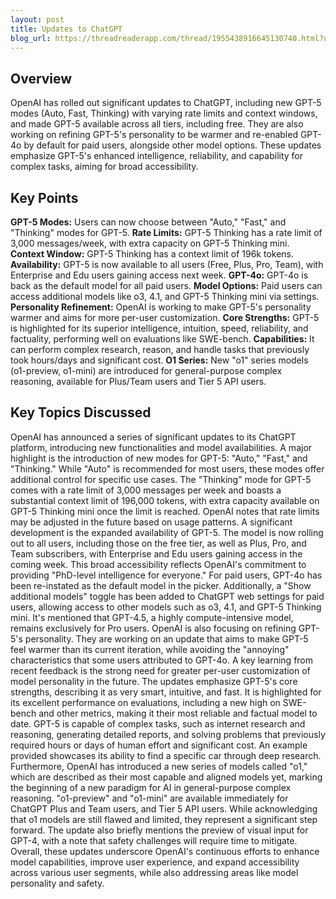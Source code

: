 ```yaml
---
layout: post 
title: Updates to ChatGPT
blog_url: https://threadreaderapp.com/thread/1955438916645130740.html?utm_source=tldrai 
---
```


## Overview

OpenAI has rolled out significant updates to ChatGPT, including new GPT-5 modes (Auto, Fast, Thinking) with varying rate limits and context windows, and made GPT-5 available across all tiers, including free. They are also working on refining GPT-5's personality to be warmer and re-enabled GPT-4o by default for paid users, alongside other model options. These updates emphasize GPT-5's enhanced intelligence, reliability, and capability for complex tasks, aiming for broad accessibility.

## Key Points

**GPT-5 Modes:** Users can now choose between "Auto," "Fast," and "Thinking" modes for GPT-5.
**Rate Limits:** GPT-5 Thinking has a rate limit of 3,000 messages/week, with extra capacity on GPT-5 Thinking mini.
**Context Window:** GPT-5 Thinking has a context limit of 196k tokens.
**Availability:** GPT-5 is now available to all users (Free, Plus, Pro, Team), with Enterprise and Edu users gaining access next week.
**GPT-4o:** GPT-4o is back as the default model for all paid users.
**Model Options:** Paid users can access additional models like o3, 4.1, and GPT-5 Thinking mini via settings.
**Personality Refinement:** OpenAI is working to make GPT-5's personality warmer and aims for more per-user customization.
**Core Strengths:** GPT-5 is highlighted for its superior intelligence, intuition, speed, reliability, and factuality, performing well on evaluations like SWE-bench.
**Capabilities:** It can perform complex research, reason, and handle tasks that previously took hours/days and significant cost.
**O1 Series:** New "o1" series models (o1-preview, o1-mini) are introduced for general-purpose complex reasoning, available for Plus/Team users and Tier 5 API users.

## Key Topics Discussed

OpenAI has announced a series of significant updates to its ChatGPT platform, introducing new functionalities and model availabilities. A major highlight is the introduction of new modes for GPT-5: "Auto," "Fast," and "Thinking." While "Auto" is recommended for most users, these modes offer additional control for specific use cases. The "Thinking" mode for GPT-5 comes with a rate limit of 3,000 messages per week and boasts a substantial context limit of 196,000 tokens, with extra capacity available on GPT-5 Thinking mini once the limit is reached. OpenAI notes that rate limits may be adjusted in the future based on usage patterns. A significant development is the expanded availability of GPT-5. The model is now rolling out to all users, including those on the free tier, as well as Plus, Pro, and Team subscribers, with Enterprise and Edu users gaining access in the coming week. This broad accessibility reflects OpenAI's commitment to providing "PhD-level intelligence for everyone." For paid users, GPT-4o has been re-instated as the default model in the picker. Additionally, a "Show additional models" toggle has been added to ChatGPT web settings for paid users, allowing access to other models such as o3, 4.1, and GPT-5 Thinking mini. It's mentioned that GPT-4.5, a highly compute-intensive model, remains exclusively for Pro users. OpenAI is also focusing on refining GPT-5's personality. They are working on an update that aims to make GPT-5 feel warmer than its current iteration, while avoiding the "annoying" characteristics that some users attributed to GPT-4o. A key learning from recent feedback is the strong need for greater per-user customization of model personality in the future. The updates emphasize GPT-5's core strengths, describing it as very smart, intuitive, and fast. It is highlighted for its excellent performance on evaluations, including a new high on SWE-bench and other metrics, making it their most reliable and factual model to date. GPT-5 is capable of complex tasks, such as internet research and reasoning, generating detailed reports, and solving problems that previously required hours or days of human effort and significant cost. An example provided showcases its ability to find a specific car through deep research. Furthermore, OpenAI has introduced a new series of models called "o1," which are described as their most capable and aligned models yet, marking the beginning of a new paradigm for AI in general-purpose complex reasoning. "o1-preview" and "o1-mini" are available immediately for ChatGPT Plus and Team users, and Tier 5 API users. While acknowledging that o1 models are still flawed and limited, they represent a significant step forward. The update also briefly mentions the preview of visual input for GPT-4, with a note that safety challenges will require time to mitigate. Overall, these updates underscore OpenAI's continuous efforts to enhance model capabilities, improve user experience, and expand accessibility across various user segments, while also addressing areas like model personality and safety.

